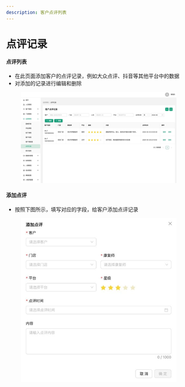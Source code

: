 ```yaml
---
description: 客户点评列表
---
```


# 点评记录

#### 点评列表

* 在此页面添加客户的点评记录，例如大众点评、抖音等其他平台中的数据
* 对添加的记录进行编辑和删除

<figure><img src="../.gitbook/assets/运营客户点评记录.jpg" alt=""><figcaption></figcaption></figure>

#### 添加点评

* 按照下图所示，填写对应的字段，给客户添加点评记录

<figure><img src="../.gitbook/assets/运营添加客户点评记录.jpg" alt=""><figcaption></figcaption></figure>
